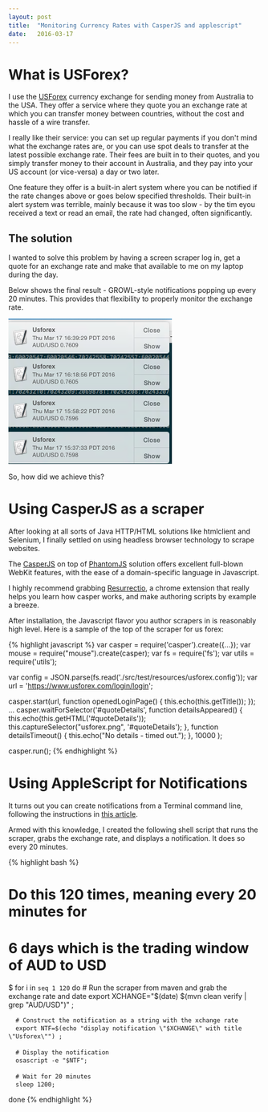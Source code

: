 ```yaml
---
layout: post
title:  "Monitoring Currency Rates with CasperJS and applescript"
date:   2016-03-17
---
```


# What is USForex?
I use the [USForex] currency exchange for sending money from Australia to the USA.
They offer a service where they quote you an exchange rate at which you can transfer money between countries,
without the cost and hassle of a wire transfer.

I really like their service: you can set up regular payments if you don't mind what the exchange rates are, or you can
use spot deals to transfer at the latest possible exchange rate.  Their fees are built in to their quotes,
and you simply transfer money to their account in Australia, and they pay into your US account (or vice-versa) a day or two later.

One feature they offer is a built-in alert system where you can be notified if the rate changes above or goes below specified thresholds.
Their built-in alert system was terrible, mainly because it was too slow - by the tim eyou received a text or read an email, the rate had changed,
often significantly.

## The solution

I wanted to solve this problem by having a screen scraper log in, get a quote for an exchange rate
and make that available to me on my laptop during the day.

Below shows the final result - GROWL-style notifications popping up every 20 minutes.
This provides that flexibility to properly monitor the exchange rate.

![macox visual alerts](/images/usforex-notifications.png)

So, how did we achieve this?

# Using CasperJS as a scraper

After looking at all sorts of Java HTTP/HTML solutions like htmlclient and Selenium,
I finally settled on using headless browser technology to scrape websites.

The [CasperJS] on top of [PhantomJS] solution offers excellent full-blown WebKit
features, with the ease of a domain-specific language in Javascript.

I highly recommend grabbing [Resurrectio], a chrome extension that really helps you learn how casper works,
and make authoring scripts by example a breeze.

After installation, the Javascript flavor you author scrapers in is reasonably high level.
Here is a sample of the top of the scraper for us forex:

{% highlight javascript %}
var casper = require('casper').create({...});
var mouse = require("mouse").create(casper);
var fs = require('fs');
var utils = require('utils');

var config = JSON.parse(fs.read('./src/test/resources/usforex.config'));
var url = 'https://www.usforex.com/login/login';

casper.start(url, function openedLoginPage() {
    this.echo(this.getTitle());
});
...
casper.waitForSelector('#quoteDetails',
  function detailsAppeared() {
      this.echo(this.getHTML('#quoteDetails'));
      this.captureSelector("usforex.png", '#quoteDetails');
  },
  function detailsTimeout() {
      this.echo("No details - timed out.");
  },
  10000
);

casper.run();
{% endhighlight %}


# Using AppleScript for Notifications

It turns out you can create notifications from a Terminal command line,
following the instructions in [this article][1].

Armed with this knowledge, I created the following shell script that runs the scraper,
grabs the exchange rate, and displays a notification.  It does so every 20 minutes.

{% highlight bash %}
# Do this 120 times, meaning every 20 minutes for
# 6 days which is the trading window of AUD to USD
$ for i in `seq 1 120`
  do
      # Run the scraper from maven and grab the exchange rate and date
      export XCHANGE="$(date) $(mvn clean verify | grep "AUD/USD")" ;

      # Construct the notification as a string with the xchange rate
      export NTF=$(echo "display notification \"$XCHANGE\" with title \"Usforex\"") ;

      # Display the notification
      osascript -e "$NTF";

      # Wait for 20 minutes
      sleep 1200;
  done
{% endhighlight %}

[USForex]: https://usforex.com
[CasperJS]: http://casperjs.org
[PhantomJS]: http://http://phantomjs.org/
[Resurrectio]: https://github.com/ebrehault/resurrectio
[1]: http://apple.stackexchange.com/questions/57412/how-can-i-trigger-a-notification-center-notification-from-an-applescript-or-shel
